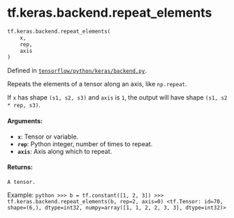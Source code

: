 <div itemscope itemtype="http://developers.google.com/ReferenceObject">
<meta itemprop="name" content="tf.keras.backend.repeat_elements" />
<meta itemprop="path" content="Stable" />
</div>

# tf.keras.backend.repeat_elements

``` python
tf.keras.backend.repeat_elements(
    x,
    rep,
    axis
)
```



Defined in [`tensorflow/python/keras/backend.py`](/code/stable/tensorflow/python/keras/backend.py).

Repeats the elements of a tensor along an axis, like `np.repeat`.

If `x` has shape `(s1, s2, s3)` and `axis` is `1`, the output
will have shape `(s1, s2 * rep, s3)`.

#### Arguments:

* <b>`x`</b>: Tensor or variable.
* <b>`rep`</b>: Python integer, number of times to repeat.
* <b>`axis`</b>: Axis along which to repeat.


#### Returns:

    A tensor.

Example:
    ```python
      >>> b = tf.constant([1, 2, 3])
      >>> tf.keras.backend.repeat_elements(b, rep=2, axis=0)
      <tf.Tensor: id=70, shape=(6,), dtype=int32,
          numpy=array([1, 1, 2, 2, 3, 3], dtype=int32)>
    ```